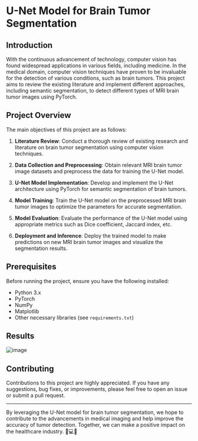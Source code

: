 # U-Net Model for Brain Tumor Segmentation

## Introduction

With the continuous advancement of technology, computer vision has found widespread applications in various fields, including medicine. In the medical domain, computer vision techniques have proven to be invaluable for the detection of various conditions, such as brain tumors. This project aims to review the existing literature and implement different approaches, including semantic segmentation, to detect different types of MRI brain tumor images using PyTorch.

## Project Overview

The main objectives of this project are as follows:

1. **Literature Review**: Conduct a thorough review of existing research and literature on brain tumor segmentation using computer vision techniques.

2. **Data Collection and Preprocessing**: Obtain relevant MRI brain tumor image datasets and preprocess the data for training the U-Net model.

3. **U-Net Model Implementation**: Develop and implement the U-Net architecture using PyTorch for semantic segmentation of brain tumors.

4. **Model Training**: Train the U-Net model on the preprocessed MRI brain tumor images to optimize the parameters for accurate segmentation.

5. **Model Evaluation**: Evaluate the performance of the U-Net model using appropriate metrics such as Dice coefficient, Jaccard index, etc.

6. **Deployment and Inference**: Deploy the trained model to make predictions on new MRI brain tumor images and visualize the segmentation results.

## Prerequisites

Before running the project, ensure you have the following installed:

- Python 3.x
- PyTorch
- NumPy
- Matplotlib
- Other necessary libraries (see `requirements.txt`)

## Results

![image](https://github.com/MarAnMu13575/U-Net-model-for-MRI-tumor-detection/assets/13788304/a3fa2e2a-f300-4f82-91fe-ca2d84db3c6f)

## Contributing

Contributions to this project are highly appreciated. If you have any suggestions, bug fixes, or improvements, please feel free to open an issue or submit a pull request.

---

By leveraging the U-Net model for brain tumor segmentation, we hope to contribute to the advancements in medical imaging and help improve the accuracy of tumor detection. Together, we can make a positive impact on the healthcare industry. 🧠💻🏥


